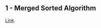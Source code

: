 ## 1 - Merged Sorted Algorithm 
[Link](https://github.com/ademyalcin27/algorithms/tree/main/Sorting-Algorithms).

